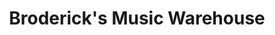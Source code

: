---
title: "Broderick's Music Warehouse"
url: /kilkenny/brodericks-music-warehouse/
shop: musical instrument
---